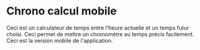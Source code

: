 # Chrono calcul mobile

Ceci est un calculateur de temps entre l'heure actuelle et un temps futur choisi. Ceci permet de mettre un chronomètre au temps précis facilement. Ceci est la version mobile de l'application.
